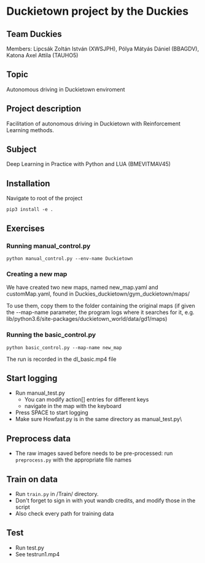 # Duckietown project by the Duckies
## Team Duckies  
Members: Lipcsák Zoltán István (XWSJPH), Pólya Mátyás Dániel (BBAGDV), Katona Axel Attila (TAUHO5)
## Topic
Autonomous driving in Duckietown enviroment  
## Project description 
Facilitation of autonomous driving in Duckietown with Reinforcement Learning methods.
## Subject
Deep Learning in Practice with Python and LUA (BMEVITMAV45)  

## Installation
Navigate to root of the project

`pip3 install -e .`
## Exercises
### Running manual_control.py
`python manual_control.py --env-name Duckietown`
### Creating a new map
We have created two new maps, named new_map.yaml and customMap.yaml, found in Duckies_duckietown/gym_duckietown/maps/

To use them, copy them to the folder containing the original maps (if given the --map-name parameter, the program logs where it searches for it, e.g. lib/python3.6/site-packages/duckietown_world/data/gd1/maps)

### Running the basic_control.py
`python basic_control.py --map-name new_map`

The run is recorded in the dl_basic.mp4 file

## Start logging
* Run manual_test.py
    * You can modify action[] entries for different keys
    * navigate in the map with the keyboard
* Press SPACE to start logging 
* Make sure Howfast.py is in the same directory as manual_test.py\

## Preprocess data
* The raw images saved before needs to be pre-processed: run 
`preprocess.py`
with the appropriate file names


## Train on data 
* Run 
`train.py` 
in /Train/ directory. 
* Don't forget to sign in with yout wandb credits, and modify those in the script
* Also check every path for training data
## Test
* Run test.py
* See testrun1.mp4 
  
